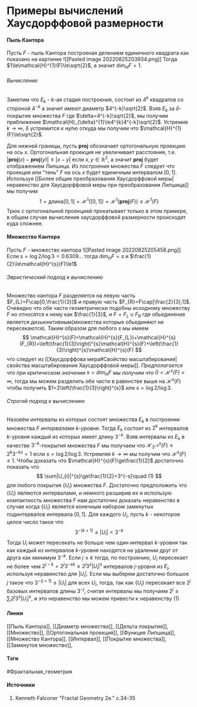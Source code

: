 # Примеры вычислений Хаусдорффовой размерности
#### Пыль Кантора
Пусть $F$ - пыль Кантора построеная делением единичного квадрата как показано на картинке
![[Pasted image 20220825203934.png]]
Тогда $1\le\mathcal{H}^{1}(F)\le\sqrt{2}$, а значит $\dim_{H}F=1$.
###### Вычисление
Заметим что $E_{k}$ - $k$-ая стадия построения, состоит из $4^{k}$ квадратов со стороной $4^{-k}$ а значит имеют диаметр $4^{-k}\sqrt{2}$. Взяв $E_{k}$ за $\delta$-покрытие множества $F$ где $\delta=4^{-k}\sqrt{2}$, мы получим приближение $\mathcal{H}_{\delta}^{1}\le4^{k}4^{-k}\sqrt{2}$. Устремив $k\to\infty$, $\delta$ устремится к нулю откуда мы получим что $\mathcal{H}^{1}(F)\le\sqrt{2}$.

Для нижней границы, пусть $\textbf{proj}$ обозначает ортогональную проекцию на ось $x$. Ортогональная проекция не увеличивает расстояния, т.е. $|\textbf{proj}(x)-\textbf{proj}(y)|\le|x-y|$ если $x,y\in\mathbb{R}^{2}$, а значит $\textbf{proj}$ будет отображением Липшица. Из построения множества $F$ следует что проекция или "тень" $F$ на ось $x$ будет единичным интервалом $[0,1]$. Используя [[Более общие преобразования Хаусдорффовой меры|неравенство для Хаусдорффовой меры при преобразовании Липшица]] мы получим
$$
1=\text{длина}[0,1]=\mathcal{H}^{1}([0,1])=\mathcal{H}^{1}(\textbf{proj}(F))\le\mathcal{H}^{1}(F)
$$
Трюк с ортогональной проекцией прокатывает только в этом примере, в общем случае вычисления хаусдорффовой размерности происходят куда сложнее.
#### Множество Кантора
Пусть $F$ - множество кантора
![[Pasted image 20220825205458.png]]
Если $s=\log2/\log3=0.6309\dots$ тогда $\dim_{H}F=s$ и $\frac{1}{2}\le\mathcal{H}^{s}(F)\le1$
###### Эвристический подход к вычислению
Множество кантора $F$ разделяется на левую часть $F_{L}=F\cap[0,\frac{1}{3}]$ и правую часть $F_{R}=F\cap[\frac{2}{3},1]$. Очевидно что обе части геометрически подобны исходному множеству $F$ но относятся к нему как $\frac{1}{3}$, и $F=F_{L}\cup F_{R}$ где обьединение является дизьюнктивным(множества которые обьединяют не пересекаются). Таким образом для любого $s$ мы имеем
$$
\mathcal{H}^{s}(F)=\mathcal{H}^{s}(F_{L})+\mathcal{H}^{s}(F_{R})=\left(\frac{1}{3}\right)^{s}\mathcal{H}^{s}(F)+\left(\frac{1}{3}\right)^{s}\mathcal{H}^{s}(F)
$$
что следует из [[Хаусдорффова мера#Свойство масштабирования|свойства масштабирования Хаусдорффовой меры]]. *Предполагается что при критическом значении $s=\dim_{H}F$ мы получим что $0<\mathcal{H}^{s}(F)<\infty$*, тогда мы можем разделить обе части в равенстве выше на $\mathcal{H}^{s}(F)$ чтобы получить $1=2\left(\frac{1}{3}\right)^{s}$ или $s=\log2/\log3$.
###### Строгий подход к вычислению
Назовём интервалы из которых состоят множества $E_{k}$ в построении множества $F$ *интервалами $k$-уровня*. Тогда $E_{k}$ состоит из $2^{k}$ интервалов $k$-уровня каждый из которых имеет длину $3^{-k}$.
Взяв интервалы из $E_{k}$ в качестве $3^{-k}$-покрытия множества $F$ мы получаем что $\mathcal{H}_{3^{-k}}^{s}(F)\le2^{k}3^{-ks}=1$ если $s=\log2/\log3$. Устремляя $k\to\infty$ мы получим что $\mathcal{H}^{s}(F)\le1$.
Чтобы доказать что $\mathcal{H}^{s}(F)\ge\frac{1}{2}$ достаточно показать что
$$
\sum|U_{i}|^{s}\ge\frac{1}{2}=3^{-s}\quad (1)
$$
для любого покрытия $\{U_{i}\}$ множества $F$. Достаточно предположить что $\{U_{i}\}$ являются интервалами, и немного разширив их и использую компактность множества $F$ нам достаточно доказать неравенство в случае когда $\{U_{i}\}$ является конечным набором замкнутых подинтервалов интервала $[0,1]$. Для каждого $U_{i}$, пусть $k$ - некоторое целое число такое что
$$
3^{-(k+1)}\le|U_{i}|<3^{-k}
$$
Тогда $U_{i}$ может пересекать не больше чем один интервал $k$-уровня так как каждый из интервалов $k$-уровня находятся на удалении друг от друга как минимум $3^{-k}$. Если $j\ge k$ тогда, по построению, $U_{i}$ пересекает не более чем $2^{j-k}=2^{j}3^{-sk}\le2^{j}3^{s}|U_{i}|^{s}$ интервалов $j$-уровня из $E_{j}$, используя неравенство для $|U_{i}|$. Если мы выберем достаточно большое $j$ такое что $3^{-(j+1)}\le|U_{i}|$ для всех $U_{i}$, тогда, так как $\{U_{i}\}$ пересекает все $2^{j}$ базовых интервалов длины $3^{-j}$, считая интервалы мы получаем $2^{j}\le\sum_{i}2^{j}3^{s}|U_{i}|^{s}$, и это неравенство мы можем привести к неравенству $(1)$
#### Линки
 [[Пыль Кантора]],
 [[Диаметр множества]],
 [[Дельта покрытие]],
 [[Множество]],
 [[Ортогональная проекция]],
 [[Функция Липшица]],
 [[Множество Кантора]],
 [[Интервал]],
 [[Покрытие множества]],
 [[Замкнутое множество]],
#### Тэги
 #Фрактальная_геометрия 
#### Источники
1. Kenneth Falconer "Fractal Geometry 2e." c.34-35